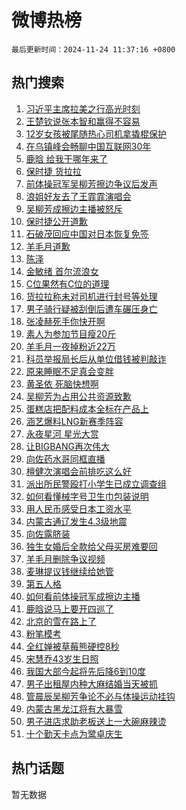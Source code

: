 # 微博热榜

`最后更新时间：2024-11-24 11:37:16 +0800`

## 热门搜索

1. [习近平主席拉美之行高光时刻](https://m.weibo.cn/search?containerid=100103type%3D1%26t%3D10%26q%3D%23%E4%B9%A0%E8%BF%91%E5%B9%B3%E4%B8%BB%E5%B8%AD%E6%8B%89%E7%BE%8E%E4%B9%8B%E8%A1%8C%E9%AB%98%E5%85%89%E6%97%B6%E5%88%BB%23&stream_entry_id=51&isnewpage=1&extparam=seat%3D1%26dgr%3D0%26pos%3D0%26stream_entry_id%3D51%26c_type%3D51%26q%3D%2523%25E4%25B9%25A0%25E8%25BF%2591%25E5%25B9%25B3%25E4%25B8%25BB%25E5%25B8%25AD%25E6%258B%2589%25E7%25BE%258E%25E4%25B9%258B%25E8%25A1%258C%25E9%25AB%2598%25E5%2585%2589%25E6%2597%25B6%25E5%2588%25BB%2523%26filter_type%3Drealtimehot%26cate%3D10103%26display_time%3D1732419434%26pre_seqid%3D1732419434784083096435)
1. [王楚钦说张本智和赢得不容易](https://m.weibo.cn/search?containerid=100103type%3D1%26t%3D10%26q%3D%23%E7%8E%8B%E6%A5%9A%E9%92%A6%E8%AF%B4%E5%BC%A0%E6%9C%AC%E6%99%BA%E5%92%8C%E8%B5%A2%E5%BE%97%E4%B8%8D%E5%AE%B9%E6%98%93%23&stream_entry_id=31&isnewpage=1&extparam=seat%3D1%26dgr%3D0%26filter_type%3Drealtimehot%26c_type%3D31%26cate%3D5001%26flag%3D2%26realpos%3D1%26pos%3D0%26stream_entry_id%3D31%26band_rank%3D1%26lcate%3D5001%26q%3D%2523%25E7%258E%258B%25E6%25A5%259A%25E9%2592%25A6%25E8%25AF%25B4%25E5%25BC%25A0%25E6%259C%25AC%25E6%2599%25BA%25E5%2592%258C%25E8%25B5%25A2%25E5%25BE%2597%25E4%25B8%258D%25E5%25AE%25B9%25E6%2598%2593%2523%26display_time%3D1732419434%26pre_seqid%3D1732419434784083096435)
1. [12岁女孩被尾随热心司机拿撬棍保护](https://m.weibo.cn/search?containerid=100103type%3D1%26t%3D10%26q%3D%2312%E5%B2%81%E5%A5%B3%E5%AD%A9%E8%A2%AB%E5%B0%BE%E9%9A%8F%E7%83%AD%E5%BF%83%E5%8F%B8%E6%9C%BA%E6%8B%BF%E6%92%AC%E6%A3%8D%E4%BF%9D%E6%8A%A4%23&stream_entry_id=31&isnewpage=1&extparam=seat%3D1%26dgr%3D0%26filter_type%3Drealtimehot%26c_type%3D31%26cate%3D5001%26flag%3D32768%26realpos%3D2%26pos%3D1%26stream_entry_id%3D31%26band_rank%3D2%26lcate%3D5001%26q%3D%252312%25E5%25B2%2581%25E5%25A5%25B3%25E5%25AD%25A9%25E8%25A2%25AB%25E5%25B0%25BE%25E9%259A%258F%25E7%2583%25AD%25E5%25BF%2583%25E5%258F%25B8%25E6%259C%25BA%25E6%258B%25BF%25E6%2592%25AC%25E6%25A3%258D%25E4%25BF%259D%25E6%258A%25A4%2523%26display_time%3D1732419434%26pre_seqid%3D1732419434784083096435)
1. [在乌镇峰会畅聊中国互联网30年](https://m.weibo.cn/search?containerid=100103type%3D1%26t%3D10%26q%3D%23%E5%9C%A8%E4%B9%8C%E9%95%87%E5%B3%B0%E4%BC%9A%E7%95%85%E8%81%8A%E4%B8%AD%E5%9B%BD%E4%BA%92%E8%81%94%E7%BD%9130%E5%B9%B4%23&stream_entry_id=31&isnewpage=1&extparam=seat%3D1%26dgr%3D0%26filter_type%3Drealtimehot%26c_type%3D31%26cate%3D5001%26flag%3D1%26realpos%3D3%26pos%3D2%26stream_entry_id%3D31%26band_rank%3D3%26lcate%3D5001%26q%3D%2523%25E5%259C%25A8%25E4%25B9%258C%25E9%2595%2587%25E5%25B3%25B0%25E4%25BC%259A%25E7%2595%2585%25E8%2581%258A%25E4%25B8%25AD%25E5%259B%25BD%25E4%25BA%2592%25E8%2581%2594%25E7%25BD%259130%25E5%25B9%25B4%2523%26display_time%3D1732419434%26pre_seqid%3D1732419434784083096435)
1. [鹿晗 给我干哪年来了](https://m.weibo.cn/search?containerid=100103type%3D1%26t%3D10%26q%3D%E9%B9%BF%E6%99%97+%E7%BB%99%E6%88%91%E5%B9%B2%E5%93%AA%E5%B9%B4%E6%9D%A5%E4%BA%86&stream_entry_id=31&isnewpage=1&extparam=seat%3D1%26dgr%3D0%26filter_type%3Drealtimehot%26c_type%3D31%26cate%3D5001%26flag%3D16%26realpos%3D4%26pos%3D3%26stream_entry_id%3D31%26band_rank%3D4%26lcate%3D5001%26q%3D%25E9%25B9%25BF%25E6%2599%2597%2520%25E7%25BB%2599%25E6%2588%2591%25E5%25B9%25B2%25E5%2593%25AA%25E5%25B9%25B4%25E6%259D%25A5%25E4%25BA%2586%26display_time%3D1732419434%26pre_seqid%3D1732419434784083096435)
1. [保时捷 货拉拉](https://m.weibo.cn/search?containerid=100103type%3D1%26t%3D10%26q%3D%E4%BF%9D%E6%97%B6%E6%8D%B7+%E8%B4%A7%E6%8B%89%E6%8B%89&stream_entry_id=31&isnewpage=1&extparam=seat%3D1%26dgr%3D0%26filter_type%3Drealtimehot%26c_type%3D31%26cate%3D5001%26flag%3D2%26realpos%3D5%26pos%3D4%26stream_entry_id%3D31%26band_rank%3D5%26lcate%3D5001%26q%3D%25E4%25BF%259D%25E6%2597%25B6%25E6%258D%25B7%2520%25E8%25B4%25A7%25E6%258B%2589%25E6%258B%2589%26display_time%3D1732419434%26pre_seqid%3D1732419434784083096435)
1. [前体操冠军吴柳芳擦边争议后发声](https://m.weibo.cn/search?containerid=100103type%3D1%26t%3D10%26q%3D%23%E5%89%8D%E4%BD%93%E6%93%8D%E5%86%A0%E5%86%9B%E5%90%B4%E6%9F%B3%E8%8A%B3%E6%93%A6%E8%BE%B9%E4%BA%89%E8%AE%AE%E5%90%8E%E5%8F%91%E5%A3%B0%23&stream_entry_id=31&isnewpage=1&extparam=seat%3D1%26dgr%3D0%26filter_type%3Drealtimehot%26c_type%3D31%26cate%3D5001%26flag%3D2%26realpos%3D6%26pos%3D5%26stream_entry_id%3D31%26band_rank%3D6%26lcate%3D5001%26q%3D%2523%25E5%2589%258D%25E4%25BD%2593%25E6%2593%258D%25E5%2586%25A0%25E5%2586%259B%25E5%2590%25B4%25E6%259F%25B3%25E8%258A%25B3%25E6%2593%25A6%25E8%25BE%25B9%25E4%25BA%2589%25E8%25AE%25AE%25E5%2590%258E%25E5%258F%2591%25E5%25A3%25B0%2523%26display_time%3D1732419434%26pre_seqid%3D1732419434784083096435)
1. [浪姐好友去了王霏霏演唱会](https://m.weibo.cn/search?containerid=100103type%3D1%26t%3D10%26q%3D%E6%B5%AA%E5%A7%90%E5%A5%BD%E5%8F%8B%E5%8E%BB%E4%BA%86%E7%8E%8B%E9%9C%8F%E9%9C%8F%E6%BC%94%E5%94%B1%E4%BC%9A&stream_entry_id=31&isnewpage=1&extparam=seat%3D1%26dgr%3D0%26filter_type%3Drealtimehot%26c_type%3D31%26cate%3D5001%26flag%3D1%26realpos%3D7%26pos%3D6%26stream_entry_id%3D31%26band_rank%3D7%26lcate%3D5001%26q%3D%25E6%25B5%25AA%25E5%25A7%2590%25E5%25A5%25BD%25E5%258F%258B%25E5%258E%25BB%25E4%25BA%2586%25E7%258E%258B%25E9%259C%258F%25E9%259C%258F%25E6%25BC%2594%25E5%2594%25B1%25E4%25BC%259A%26display_time%3D1732419434%26pre_seqid%3D1732419434784083096435)
1. [吴柳芳成擦边主播被怒斥](https://m.weibo.cn/search?containerid=100103type%3D1%26t%3D10%26q%3D%23%E5%90%B4%E6%9F%B3%E8%8A%B3%E6%88%90%E6%93%A6%E8%BE%B9%E4%B8%BB%E6%92%AD%E8%A2%AB%E6%80%92%E6%96%A5%23&stream_entry_id=31&isnewpage=1&extparam=seat%3D1%26dgr%3D0%26filter_type%3Drealtimehot%26c_type%3D31%26cate%3D5001%26flag%3D0%26realpos%3D8%26pos%3D7%26stream_entry_id%3D31%26band_rank%3D8%26lcate%3D5001%26q%3D%2523%25E5%2590%25B4%25E6%259F%25B3%25E8%258A%25B3%25E6%2588%2590%25E6%2593%25A6%25E8%25BE%25B9%25E4%25B8%25BB%25E6%2592%25AD%25E8%25A2%25AB%25E6%2580%2592%25E6%2596%25A5%2523%26display_time%3D1732419434%26pre_seqid%3D1732419434784083096435)
1. [保时捷公开道歉](https://m.weibo.cn/search?containerid=100103type%3D1%26t%3D10%26q%3D%23%E4%BF%9D%E6%97%B6%E6%8D%B7%E5%85%AC%E5%BC%80%E9%81%93%E6%AD%89%23&stream_entry_id=31&isnewpage=1&extparam=seat%3D1%26dgr%3D0%26filter_type%3Drealtimehot%26c_type%3D31%26cate%3D5001%26flag%3D0%26realpos%3D9%26pos%3D8%26stream_entry_id%3D31%26band_rank%3D9%26lcate%3D5001%26q%3D%2523%25E4%25BF%259D%25E6%2597%25B6%25E6%258D%25B7%25E5%2585%25AC%25E5%25BC%2580%25E9%2581%2593%25E6%25AD%2589%2523%26display_time%3D1732419434%26pre_seqid%3D1732419434784083096435)
1. [石破茂回应中国对日本恢复免签](https://m.weibo.cn/search?containerid=100103type%3D1%26t%3D10%26q%3D%23%E7%9F%B3%E7%A0%B4%E8%8C%82%E5%9B%9E%E5%BA%94%E4%B8%AD%E5%9B%BD%E5%AF%B9%E6%97%A5%E6%9C%AC%E6%81%A2%E5%A4%8D%E5%85%8D%E7%AD%BE%23&stream_entry_id=31&isnewpage=1&extparam=seat%3D1%26dgr%3D0%26filter_type%3Drealtimehot%26c_type%3D31%26cate%3D5001%26flag%3D0%26realpos%3D10%26pos%3D9%26stream_entry_id%3D31%26band_rank%3D10%26lcate%3D5001%26q%3D%2523%25E7%259F%25B3%25E7%25A0%25B4%25E8%258C%2582%25E5%259B%259E%25E5%25BA%2594%25E4%25B8%25AD%25E5%259B%25BD%25E5%25AF%25B9%25E6%2597%25A5%25E6%259C%25AC%25E6%2581%25A2%25E5%25A4%258D%25E5%2585%258D%25E7%25AD%25BE%2523%26display_time%3D1732419434%26pre_seqid%3D1732419434784083096435)
1. [羊毛月道歉](https://m.weibo.cn/search?containerid=100103type%3D1%26t%3D10%26q%3D%23%E7%BE%8A%E6%AF%9B%E6%9C%88%E9%81%93%E6%AD%89%23&stream_entry_id=31&isnewpage=1&extparam=seat%3D1%26dgr%3D0%26filter_type%3Drealtimehot%26c_type%3D31%26cate%3D5001%26flag%3D2%26realpos%3D11%26pos%3D10%26stream_entry_id%3D31%26band_rank%3D11%26lcate%3D5001%26q%3D%2523%25E7%25BE%258A%25E6%25AF%259B%25E6%259C%2588%25E9%2581%2593%25E6%25AD%2589%2523%26display_time%3D1732419434%26pre_seqid%3D1732419434784083096435)
1. [陈泽](https://m.weibo.cn/search?containerid=100103type%3D1%26t%3D10%26q%3D%E9%99%88%E6%B3%BD&stream_entry_id=31&isnewpage=1&extparam=seat%3D1%26dgr%3D0%26filter_type%3Drealtimehot%26c_type%3D31%26cate%3D5001%26flag%3D1%26realpos%3D12%26pos%3D11%26stream_entry_id%3D31%26band_rank%3D12%26lcate%3D5001%26q%3D%25E9%2599%2588%25E6%25B3%25BD%26display_time%3D1732419434%26pre_seqid%3D1732419434784083096435)
1. [金敏绪 首尔流浪女](https://m.weibo.cn/search?containerid=100103type%3D1%26t%3D10%26q%3D%E9%87%91%E6%95%8F%E7%BB%AA+%E9%A6%96%E5%B0%94%E6%B5%81%E6%B5%AA%E5%A5%B3&stream_entry_id=31&isnewpage=1&extparam=seat%3D1%26dgr%3D0%26filter_type%3Drealtimehot%26c_type%3D31%26cate%3D5001%26flag%3D2%26realpos%3D13%26pos%3D12%26stream_entry_id%3D31%26band_rank%3D13%26lcate%3D5001%26q%3D%25E9%2587%2591%25E6%2595%258F%25E7%25BB%25AA%2520%25E9%25A6%2596%25E5%25B0%2594%25E6%25B5%2581%25E6%25B5%25AA%25E5%25A5%25B3%26display_time%3D1732419434%26pre_seqid%3D1732419434784083096435)
1. [C位果然有C位的道理](https://m.weibo.cn/search?containerid=100103type%3D1%26t%3D10%26q%3D%23C%E4%BD%8D%E6%9E%9C%E7%84%B6%E6%9C%89C%E4%BD%8D%E7%9A%84%E9%81%93%E7%90%86%23&stream_entry_id=31&isnewpage=1&extparam=seat%3D1%26dgr%3D0%26filter_type%3Drealtimehot%26c_type%3D31%26cate%3D5001%26flag%3D1%26realpos%3D14%26pos%3D13%26stream_entry_id%3D31%26band_rank%3D14%26lcate%3D5001%26q%3D%2523C%25E4%25BD%258D%25E6%259E%259C%25E7%2584%25B6%25E6%259C%2589C%25E4%25BD%258D%25E7%259A%2584%25E9%2581%2593%25E7%2590%2586%2523%26display_time%3D1732419434%26pre_seqid%3D1732419434784083096435)
1. [货拉拉称未对司机进行封号等处理](https://m.weibo.cn/search?containerid=100103type%3D1%26t%3D10%26q%3D%23%E8%B4%A7%E6%8B%89%E6%8B%89%E7%A7%B0%E6%9C%AA%E5%AF%B9%E5%8F%B8%E6%9C%BA%E8%BF%9B%E8%A1%8C%E5%B0%81%E5%8F%B7%E7%AD%89%E5%A4%84%E7%90%86%23&stream_entry_id=31&isnewpage=1&extparam=seat%3D1%26dgr%3D0%26filter_type%3Drealtimehot%26c_type%3D31%26cate%3D5001%26flag%3D1%26realpos%3D15%26pos%3D14%26stream_entry_id%3D31%26band_rank%3D15%26lcate%3D5001%26q%3D%2523%25E8%25B4%25A7%25E6%258B%2589%25E6%258B%2589%25E7%25A7%25B0%25E6%259C%25AA%25E5%25AF%25B9%25E5%258F%25B8%25E6%259C%25BA%25E8%25BF%259B%25E8%25A1%258C%25E5%25B0%2581%25E5%258F%25B7%25E7%25AD%2589%25E5%25A4%2584%25E7%2590%2586%2523%26display_time%3D1732419434%26pre_seqid%3D1732419434784083096435)
1. [男子骑行疑被刮倒后遭车碾压身亡](https://m.weibo.cn/search?containerid=100103type%3D1%26t%3D10%26q%3D%23%E7%94%B7%E5%AD%90%E9%AA%91%E8%A1%8C%E7%96%91%E8%A2%AB%E5%88%AE%E5%80%92%E5%90%8E%E9%81%AD%E8%BD%A6%E7%A2%BE%E5%8E%8B%E8%BA%AB%E4%BA%A1%23&stream_entry_id=31&isnewpage=1&extparam=seat%3D1%26dgr%3D0%26filter_type%3Drealtimehot%26c_type%3D31%26cate%3D5001%26flag%3D0%26realpos%3D16%26pos%3D15%26stream_entry_id%3D31%26band_rank%3D16%26lcate%3D5001%26q%3D%2523%25E7%2594%25B7%25E5%25AD%2590%25E9%25AA%2591%25E8%25A1%258C%25E7%2596%2591%25E8%25A2%25AB%25E5%2588%25AE%25E5%2580%2592%25E5%2590%258E%25E9%2581%25AD%25E8%25BD%25A6%25E7%25A2%25BE%25E5%258E%258B%25E8%25BA%25AB%25E4%25BA%25A1%2523%26display_time%3D1732419434%26pre_seqid%3D1732419434784083096435)
1. [张凌赫死手你快开啊](https://m.weibo.cn/search?containerid=100103type%3D1%26t%3D10%26q%3D%23%E5%BC%A0%E5%87%8C%E8%B5%AB%E6%AD%BB%E6%89%8B%E4%BD%A0%E5%BF%AB%E5%BC%80%E5%95%8A%23&stream_entry_id=31&isnewpage=1&extparam=seat%3D1%26dgr%3D0%26filter_type%3Drealtimehot%26c_type%3D31%26cate%3D5001%26flag%3D1%26realpos%3D17%26pos%3D16%26stream_entry_id%3D31%26band_rank%3D17%26lcate%3D5001%26q%3D%2523%25E5%25BC%25A0%25E5%2587%258C%25E8%25B5%25AB%25E6%25AD%25BB%25E6%2589%258B%25E4%25BD%25A0%25E5%25BF%25AB%25E5%25BC%2580%25E5%2595%258A%2523%26display_time%3D1732419434%26pre_seqid%3D1732419434784083096435)
1. [素人为参加节目瘦20斤](https://m.weibo.cn/search?containerid=100103type%3D1%26t%3D10%26q%3D%E7%B4%A0%E4%BA%BA%E4%B8%BA%E5%8F%82%E5%8A%A0%E8%8A%82%E7%9B%AE%E7%98%A620%E6%96%A4&stream_entry_id=31&isnewpage=1&extparam=seat%3D1%26dgr%3D0%26filter_type%3Drealtimehot%26c_type%3D31%26cate%3D5001%26flag%3D0%26realpos%3D18%26pos%3D17%26stream_entry_id%3D31%26band_rank%3D18%26lcate%3D5001%26q%3D%25E7%25B4%25A0%25E4%25BA%25BA%25E4%25B8%25BA%25E5%258F%2582%25E5%258A%25A0%25E8%258A%2582%25E7%259B%25AE%25E7%2598%25A620%25E6%2596%25A4%26display_time%3D1732419434%26pre_seqid%3D1732419434784083096435)
1. [羊毛月一夜掉粉近22万](https://m.weibo.cn/search?containerid=100103type%3D1%26t%3D10%26q%3D%23%E7%BE%8A%E6%AF%9B%E6%9C%88%E4%B8%80%E5%A4%9C%E6%8E%89%E7%B2%89%E8%BF%9122%E4%B8%87%23&stream_entry_id=31&isnewpage=1&extparam=seat%3D1%26dgr%3D0%26filter_type%3Drealtimehot%26c_type%3D31%26cate%3D5001%26flag%3D1%26realpos%3D19%26pos%3D18%26stream_entry_id%3D31%26band_rank%3D19%26lcate%3D5001%26q%3D%2523%25E7%25BE%258A%25E6%25AF%259B%25E6%259C%2588%25E4%25B8%2580%25E5%25A4%259C%25E6%258E%2589%25E7%25B2%2589%25E8%25BF%259122%25E4%25B8%2587%2523%26display_time%3D1732419434%26pre_seqid%3D1732419434784083096435)
1. [科员举报局长后从单位借钱被判敲诈](https://m.weibo.cn/search?containerid=100103type%3D1%26t%3D10%26q%3D%23%E7%A7%91%E5%91%98%E4%B8%BE%E6%8A%A5%E5%B1%80%E9%95%BF%E5%90%8E%E4%BB%8E%E5%8D%95%E4%BD%8D%E5%80%9F%E9%92%B1%E8%A2%AB%E5%88%A4%E6%95%B2%E8%AF%88%23&stream_entry_id=31&isnewpage=1&extparam=seat%3D1%26dgr%3D0%26filter_type%3Drealtimehot%26c_type%3D31%26cate%3D5001%26flag%3D1%26realpos%3D20%26pos%3D19%26stream_entry_id%3D31%26band_rank%3D20%26lcate%3D5001%26q%3D%2523%25E7%25A7%2591%25E5%2591%2598%25E4%25B8%25BE%25E6%258A%25A5%25E5%25B1%2580%25E9%2595%25BF%25E5%2590%258E%25E4%25BB%258E%25E5%258D%2595%25E4%25BD%258D%25E5%2580%259F%25E9%2592%25B1%25E8%25A2%25AB%25E5%2588%25A4%25E6%2595%25B2%25E8%25AF%2588%2523%26display_time%3D1732419434%26pre_seqid%3D1732419434784083096435)
1. [原来睡眠不足真会变胖](https://m.weibo.cn/search?containerid=100103type%3D1%26t%3D10%26q%3D%23%E5%8E%9F%E6%9D%A5%E7%9D%A1%E7%9C%A0%E4%B8%8D%E8%B6%B3%E7%9C%9F%E4%BC%9A%E5%8F%98%E8%83%96%23&stream_entry_id=31&isnewpage=1&extparam=seat%3D1%26dgr%3D0%26filter_type%3Drealtimehot%26c_type%3D31%26cate%3D5001%26flag%3D1%26realpos%3D21%26pos%3D20%26stream_entry_id%3D31%26band_rank%3D21%26lcate%3D5001%26q%3D%2523%25E5%258E%259F%25E6%259D%25A5%25E7%259D%25A1%25E7%259C%25A0%25E4%25B8%258D%25E8%25B6%25B3%25E7%259C%259F%25E4%25BC%259A%25E5%258F%2598%25E8%2583%2596%2523%26display_time%3D1732419434%26pre_seqid%3D1732419434784083096435)
1. [黄圣依 死脑快想啊](https://m.weibo.cn/search?containerid=100103type%3D1%26t%3D10%26q%3D%E9%BB%84%E5%9C%A3%E4%BE%9D+%E6%AD%BB%E8%84%91%E5%BF%AB%E6%83%B3%E5%95%8A&stream_entry_id=31&isnewpage=1&extparam=seat%3D1%26dgr%3D0%26filter_type%3Drealtimehot%26c_type%3D31%26cate%3D5001%26flag%3D2%26realpos%3D22%26pos%3D21%26stream_entry_id%3D31%26band_rank%3D22%26lcate%3D5001%26q%3D%25E9%25BB%2584%25E5%259C%25A3%25E4%25BE%259D%2520%25E6%25AD%25BB%25E8%2584%2591%25E5%25BF%25AB%25E6%2583%25B3%25E5%2595%258A%26display_time%3D1732419434%26pre_seqid%3D1732419434784083096435)
1. [吴柳芳为占用公共资源致歉](https://m.weibo.cn/search?containerid=100103type%3D1%26t%3D10%26q%3D%23%E5%90%B4%E6%9F%B3%E8%8A%B3%E4%B8%BA%E5%8D%A0%E7%94%A8%E5%85%AC%E5%85%B1%E8%B5%84%E6%BA%90%E8%87%B4%E6%AD%89%23&stream_entry_id=31&isnewpage=1&extparam=seat%3D1%26dgr%3D0%26filter_type%3Drealtimehot%26c_type%3D31%26cate%3D5001%26flag%3D0%26realpos%3D23%26pos%3D22%26stream_entry_id%3D31%26band_rank%3D23%26lcate%3D5001%26q%3D%2523%25E5%2590%25B4%25E6%259F%25B3%25E8%258A%25B3%25E4%25B8%25BA%25E5%258D%25A0%25E7%2594%25A8%25E5%2585%25AC%25E5%2585%25B1%25E8%25B5%2584%25E6%25BA%2590%25E8%2587%25B4%25E6%25AD%2589%2523%26display_time%3D1732419434%26pre_seqid%3D1732419434784083096435)
1. [蛋糕店把配料成本全标在产品上](https://m.weibo.cn/search?containerid=100103type%3D1%26t%3D10%26q%3D%23%E8%9B%8B%E7%B3%95%E5%BA%97%E6%8A%8A%E9%85%8D%E6%96%99%E6%88%90%E6%9C%AC%E5%85%A8%E6%A0%87%E5%9C%A8%E4%BA%A7%E5%93%81%E4%B8%8A%23&stream_entry_id=31&isnewpage=1&extparam=seat%3D1%26dgr%3D0%26filter_type%3Drealtimehot%26c_type%3D31%26cate%3D5001%26flag%3D0%26realpos%3D24%26pos%3D23%26stream_entry_id%3D31%26band_rank%3D24%26lcate%3D5001%26q%3D%2523%25E8%259B%258B%25E7%25B3%2595%25E5%25BA%2597%25E6%258A%258A%25E9%2585%258D%25E6%2596%2599%25E6%2588%2590%25E6%259C%25AC%25E5%2585%25A8%25E6%25A0%2587%25E5%259C%25A8%25E4%25BA%25A7%25E5%2593%2581%25E4%25B8%258A%2523%26display_time%3D1732419434%26pre_seqid%3D1732419434784083096435)
1. [涵艺爆料LNG新赛季阵容](https://m.weibo.cn/search?containerid=100103type%3D1%26t%3D10%26q%3D%23%E6%B6%B5%E8%89%BA%E7%88%86%E6%96%99LNG%E6%96%B0%E8%B5%9B%E5%AD%A3%E9%98%B5%E5%AE%B9%23&stream_entry_id=31&isnewpage=1&extparam=seat%3D1%26dgr%3D0%26filter_type%3Drealtimehot%26c_type%3D31%26cate%3D5001%26flag%3D1%26realpos%3D25%26pos%3D24%26stream_entry_id%3D31%26band_rank%3D25%26lcate%3D5001%26q%3D%2523%25E6%25B6%25B5%25E8%2589%25BA%25E7%2588%2586%25E6%2596%2599LNG%25E6%2596%25B0%25E8%25B5%259B%25E5%25AD%25A3%25E9%2598%25B5%25E5%25AE%25B9%2523%26display_time%3D1732419434%26pre_seqid%3D1732419434784083096435)
1. [永夜星河 星光大赏](https://m.weibo.cn/search?containerid=100103type%3D1%26t%3D10%26q%3D%E6%B0%B8%E5%A4%9C%E6%98%9F%E6%B2%B3+%E6%98%9F%E5%85%89%E5%A4%A7%E8%B5%8F&stream_entry_id=31&isnewpage=1&extparam=seat%3D1%26dgr%3D0%26filter_type%3Drealtimehot%26c_type%3D31%26cate%3D5001%26flag%3D0%26realpos%3D26%26pos%3D25%26stream_entry_id%3D31%26band_rank%3D26%26lcate%3D5001%26q%3D%25E6%25B0%25B8%25E5%25A4%259C%25E6%2598%259F%25E6%25B2%25B3%2520%25E6%2598%259F%25E5%2585%2589%25E5%25A4%25A7%25E8%25B5%258F%26display_time%3D1732419434%26pre_seqid%3D1732419434784083096435)
1. [让BIGBANG再次伟大](https://m.weibo.cn/search?containerid=100103type%3D1%26t%3D10%26q%3D%23%E8%AE%A9BIGBANG%E5%86%8D%E6%AC%A1%E4%BC%9F%E5%A4%A7%23&stream_entry_id=31&isnewpage=1&extparam=seat%3D1%26dgr%3D0%26filter_type%3Drealtimehot%26c_type%3D31%26cate%3D5001%26flag%3D0%26realpos%3D27%26pos%3D26%26stream_entry_id%3D31%26band_rank%3D27%26lcate%3D5001%26q%3D%2523%25E8%25AE%25A9BIGBANG%25E5%2586%258D%25E6%25AC%25A1%25E4%25BC%259F%25E5%25A4%25A7%2523%26display_time%3D1732419434%26pre_seqid%3D1732419434784083096435)
1. [向佐药水哥同框直播](https://m.weibo.cn/search?containerid=100103type%3D1%26t%3D10%26q%3D%E5%90%91%E4%BD%90%E8%8D%AF%E6%B0%B4%E5%93%A5%E5%90%8C%E6%A1%86%E7%9B%B4%E6%92%AD&stream_entry_id=31&isnewpage=1&extparam=seat%3D1%26dgr%3D0%26filter_type%3Drealtimehot%26c_type%3D31%26cate%3D5001%26flag%3D1%26realpos%3D28%26pos%3D27%26stream_entry_id%3D31%26band_rank%3D28%26lcate%3D5001%26q%3D%25E5%2590%2591%25E4%25BD%2590%25E8%258D%25AF%25E6%25B0%25B4%25E5%2593%25A5%25E5%2590%258C%25E6%25A1%2586%25E7%259B%25B4%25E6%2592%25AD%26display_time%3D1732419434%26pre_seqid%3D1732419434784083096435)
1. [檀健次演唱会前排吃这么好](https://m.weibo.cn/search?containerid=100103type%3D1%26t%3D10%26q%3D%23%E6%AA%80%E5%81%A5%E6%AC%A1%E6%BC%94%E5%94%B1%E4%BC%9A%E5%89%8D%E6%8E%92%E5%90%83%E8%BF%99%E4%B9%88%E5%A5%BD%23&stream_entry_id=31&isnewpage=1&extparam=seat%3D1%26dgr%3D0%26filter_type%3Drealtimehot%26c_type%3D31%26cate%3D5001%26flag%3D1%26realpos%3D29%26pos%3D28%26stream_entry_id%3D31%26band_rank%3D29%26lcate%3D5001%26q%3D%2523%25E6%25AA%2580%25E5%2581%25A5%25E6%25AC%25A1%25E6%25BC%2594%25E5%2594%25B1%25E4%25BC%259A%25E5%2589%258D%25E6%258E%2592%25E5%2590%2583%25E8%25BF%2599%25E4%25B9%2588%25E5%25A5%25BD%2523%26display_time%3D1732419434%26pre_seqid%3D1732419434784083096435)
1. [派出所民警殴打小学生已成立调查组](https://m.weibo.cn/search?containerid=100103type%3D1%26t%3D10%26q%3D%23%E6%B4%BE%E5%87%BA%E6%89%80%E6%B0%91%E8%AD%A6%E6%AE%B4%E6%89%93%E5%B0%8F%E5%AD%A6%E7%94%9F%E5%B7%B2%E6%88%90%E7%AB%8B%E8%B0%83%E6%9F%A5%E7%BB%84%23&stream_entry_id=31&isnewpage=1&extparam=seat%3D1%26dgr%3D0%26filter_type%3Drealtimehot%26c_type%3D31%26cate%3D5001%26flag%3D1%26realpos%3D30%26pos%3D29%26stream_entry_id%3D31%26band_rank%3D30%26lcate%3D5001%26q%3D%2523%25E6%25B4%25BE%25E5%2587%25BA%25E6%2589%2580%25E6%25B0%2591%25E8%25AD%25A6%25E6%25AE%25B4%25E6%2589%2593%25E5%25B0%258F%25E5%25AD%25A6%25E7%2594%259F%25E5%25B7%25B2%25E6%2588%2590%25E7%25AB%258B%25E8%25B0%2583%25E6%259F%25A5%25E7%25BB%2584%2523%26display_time%3D1732419434%26pre_seqid%3D1732419434784083096435)
1. [如何看懂械字号卫生巾包装说明](https://m.weibo.cn/search?containerid=100103type%3D1%26t%3D10%26q%3D%23%E5%A6%82%E4%BD%95%E7%9C%8B%E6%87%82%E6%A2%B0%E5%AD%97%E5%8F%B7%E5%8D%AB%E7%94%9F%E5%B7%BE%E5%8C%85%E8%A3%85%E8%AF%B4%E6%98%8E%23&stream_entry_id=31&isnewpage=1&extparam=seat%3D1%26dgr%3D0%26filter_type%3Drealtimehot%26c_type%3D31%26cate%3D5001%26flag%3D1%26realpos%3D31%26pos%3D30%26stream_entry_id%3D31%26band_rank%3D31%26lcate%3D5001%26q%3D%2523%25E5%25A6%2582%25E4%25BD%2595%25E7%259C%258B%25E6%2587%2582%25E6%25A2%25B0%25E5%25AD%2597%25E5%258F%25B7%25E5%258D%25AB%25E7%2594%259F%25E5%25B7%25BE%25E5%258C%2585%25E8%25A3%2585%25E8%25AF%25B4%25E6%2598%258E%2523%26display_time%3D1732419434%26pre_seqid%3D1732419434784083096435)
1. [用人民币感受日本工资水平](https://m.weibo.cn/search?containerid=100103type%3D1%26t%3D10%26q%3D%E7%94%A8%E4%BA%BA%E6%B0%91%E5%B8%81%E6%84%9F%E5%8F%97%E6%97%A5%E6%9C%AC%E5%B7%A5%E8%B5%84%E6%B0%B4%E5%B9%B3&stream_entry_id=31&isnewpage=1&extparam=seat%3D1%26dgr%3D0%26filter_type%3Drealtimehot%26c_type%3D31%26cate%3D5001%26flag%3D0%26realpos%3D32%26pos%3D31%26stream_entry_id%3D31%26band_rank%3D32%26lcate%3D5001%26q%3D%25E7%2594%25A8%25E4%25BA%25BA%25E6%25B0%2591%25E5%25B8%2581%25E6%2584%259F%25E5%258F%2597%25E6%2597%25A5%25E6%259C%25AC%25E5%25B7%25A5%25E8%25B5%2584%25E6%25B0%25B4%25E5%25B9%25B3%26display_time%3D1732419434%26pre_seqid%3D1732419434784083096435)
1. [内蒙古通辽发生4.3级地震](https://m.weibo.cn/search?containerid=100103type%3D1%26t%3D10%26q%3D%23%E5%86%85%E8%92%99%E5%8F%A4%E9%80%9A%E8%BE%BD%E5%8F%91%E7%94%9F4.3%E7%BA%A7%E5%9C%B0%E9%9C%87%23&stream_entry_id=31&isnewpage=1&extparam=seat%3D1%26dgr%3D0%26filter_type%3Drealtimehot%26c_type%3D31%26cate%3D5001%26flag%3D0%26realpos%3D33%26pos%3D32%26stream_entry_id%3D31%26band_rank%3D33%26lcate%3D5001%26q%3D%2523%25E5%2586%2585%25E8%2592%2599%25E5%258F%25A4%25E9%2580%259A%25E8%25BE%25BD%25E5%258F%2591%25E7%2594%259F4.3%25E7%25BA%25A7%25E5%259C%25B0%25E9%259C%2587%2523%26display_time%3D1732419434%26pre_seqid%3D1732419434784083096435)
1. [向佐露脐装](https://m.weibo.cn/search?containerid=100103type%3D1%26t%3D10%26q%3D%23%E5%90%91%E4%BD%90%E9%9C%B2%E8%84%90%E8%A3%85%23&stream_entry_id=31&isnewpage=1&extparam=seat%3D1%26dgr%3D0%26filter_type%3Drealtimehot%26c_type%3D31%26cate%3D5001%26flag%3D1%26realpos%3D34%26pos%3D33%26stream_entry_id%3D31%26band_rank%3D34%26lcate%3D5001%26q%3D%2523%25E5%2590%2591%25E4%25BD%2590%25E9%259C%25B2%25E8%2584%2590%25E8%25A3%2585%2523%26display_time%3D1732419434%26pre_seqid%3D1732419434784083096435)
1. [独生女婚后全款给父母买房难要回](https://m.weibo.cn/search?containerid=100103type%3D1%26t%3D10%26q%3D%23%E7%8B%AC%E7%94%9F%E5%A5%B3%E5%A9%9A%E5%90%8E%E5%85%A8%E6%AC%BE%E7%BB%99%E7%88%B6%E6%AF%8D%E4%B9%B0%E6%88%BF%E9%9A%BE%E8%A6%81%E5%9B%9E%23&stream_entry_id=31&isnewpage=1&extparam=seat%3D1%26dgr%3D0%26filter_type%3Drealtimehot%26c_type%3D31%26cate%3D5001%26flag%3D0%26realpos%3D35%26pos%3D34%26stream_entry_id%3D31%26band_rank%3D35%26lcate%3D5001%26q%3D%2523%25E7%258B%25AC%25E7%2594%259F%25E5%25A5%25B3%25E5%25A9%259A%25E5%2590%258E%25E5%2585%25A8%25E6%25AC%25BE%25E7%25BB%2599%25E7%2588%25B6%25E6%25AF%258D%25E4%25B9%25B0%25E6%2588%25BF%25E9%259A%25BE%25E8%25A6%2581%25E5%259B%259E%2523%26display_time%3D1732419434%26pre_seqid%3D1732419434784083096435)
1. [羊毛月删除争议视频](https://m.weibo.cn/search?containerid=100103type%3D1%26t%3D10%26q%3D%23%E7%BE%8A%E6%AF%9B%E6%9C%88%E5%88%A0%E9%99%A4%E4%BA%89%E8%AE%AE%E8%A7%86%E9%A2%91%23&stream_entry_id=31&isnewpage=1&extparam=seat%3D1%26dgr%3D0%26filter_type%3Drealtimehot%26c_type%3D31%26cate%3D5001%26flag%3D1%26realpos%3D36%26pos%3D35%26stream_entry_id%3D31%26band_rank%3D36%26lcate%3D5001%26q%3D%2523%25E7%25BE%258A%25E6%25AF%259B%25E6%259C%2588%25E5%2588%25A0%25E9%2599%25A4%25E4%25BA%2589%25E8%25AE%25AE%25E8%25A7%2586%25E9%25A2%2591%2523%26display_time%3D1732419434%26pre_seqid%3D1732419434784083096435)
1. [麦琳提议钱继续给她管](https://m.weibo.cn/search?containerid=100103type%3D1%26t%3D10%26q%3D%23%E9%BA%A6%E7%90%B3%E6%8F%90%E8%AE%AE%E9%92%B1%E7%BB%A7%E7%BB%AD%E7%BB%99%E5%A5%B9%E7%AE%A1%23&stream_entry_id=31&isnewpage=1&extparam=seat%3D1%26dgr%3D0%26filter_type%3Drealtimehot%26c_type%3D31%26cate%3D5001%26flag%3D1%26realpos%3D37%26pos%3D36%26stream_entry_id%3D31%26band_rank%3D37%26lcate%3D5001%26q%3D%2523%25E9%25BA%25A6%25E7%2590%25B3%25E6%258F%2590%25E8%25AE%25AE%25E9%2592%25B1%25E7%25BB%25A7%25E7%25BB%25AD%25E7%25BB%2599%25E5%25A5%25B9%25E7%25AE%25A1%2523%26display_time%3D1732419434%26pre_seqid%3D1732419434784083096435)
1. [第五人格](https://m.weibo.cn/search?containerid=100103type%3D1%26t%3D10%26q%3D%E7%AC%AC%E4%BA%94%E4%BA%BA%E6%A0%BC&stream_entry_id=31&isnewpage=1&extparam=seat%3D1%26dgr%3D0%26filter_type%3Drealtimehot%26c_type%3D31%26cate%3D5001%26flag%3D1%26realpos%3D38%26pos%3D37%26stream_entry_id%3D31%26band_rank%3D38%26lcate%3D5001%26q%3D%25E7%25AC%25AC%25E4%25BA%2594%25E4%25BA%25BA%25E6%25A0%25BC%26display_time%3D1732419434%26pre_seqid%3D1732419434784083096435)
1. [如何看前体操冠军成擦边主播](https://m.weibo.cn/search?containerid=100103type%3D1%26t%3D10%26q%3D%23%E5%A6%82%E4%BD%95%E7%9C%8B%E5%89%8D%E4%BD%93%E6%93%8D%E5%86%A0%E5%86%9B%E6%88%90%E6%93%A6%E8%BE%B9%E4%B8%BB%E6%92%AD%23&stream_entry_id=31&isnewpage=1&extparam=seat%3D1%26dgr%3D0%26filter_type%3Drealtimehot%26c_type%3D31%26cate%3D5001%26flag%3D1%26realpos%3D39%26pos%3D38%26stream_entry_id%3D31%26band_rank%3D39%26lcate%3D5001%26q%3D%2523%25E5%25A6%2582%25E4%25BD%2595%25E7%259C%258B%25E5%2589%258D%25E4%25BD%2593%25E6%2593%258D%25E5%2586%25A0%25E5%2586%259B%25E6%2588%2590%25E6%2593%25A6%25E8%25BE%25B9%25E4%25B8%25BB%25E6%2592%25AD%2523%26display_time%3D1732419434%26pre_seqid%3D1732419434784083096435)
1. [鹿晗说马上要开四巡了](https://m.weibo.cn/search?containerid=100103type%3D1%26t%3D10%26q%3D%23%E9%B9%BF%E6%99%97%E8%AF%B4%E9%A9%AC%E4%B8%8A%E8%A6%81%E5%BC%80%E5%9B%9B%E5%B7%A1%E4%BA%86%23&stream_entry_id=31&isnewpage=1&extparam=seat%3D1%26dgr%3D0%26filter_type%3Drealtimehot%26c_type%3D31%26cate%3D5001%26flag%3D0%26realpos%3D40%26pos%3D39%26stream_entry_id%3D31%26band_rank%3D40%26lcate%3D5001%26q%3D%2523%25E9%25B9%25BF%25E6%2599%2597%25E8%25AF%25B4%25E9%25A9%25AC%25E4%25B8%258A%25E8%25A6%2581%25E5%25BC%2580%25E5%259B%259B%25E5%25B7%25A1%25E4%25BA%2586%2523%26display_time%3D1732419434%26pre_seqid%3D1732419434784083096435)
1. [北京的雪在路上了](https://m.weibo.cn/search?containerid=100103type%3D1%26t%3D10%26q%3D%23%E5%8C%97%E4%BA%AC%E7%9A%84%E9%9B%AA%E5%9C%A8%E8%B7%AF%E4%B8%8A%E4%BA%86%23&stream_entry_id=31&isnewpage=1&extparam=seat%3D1%26dgr%3D0%26filter_type%3Drealtimehot%26c_type%3D31%26cate%3D5001%26flag%3D1%26realpos%3D41%26pos%3D40%26stream_entry_id%3D31%26band_rank%3D41%26lcate%3D5001%26q%3D%2523%25E5%258C%2597%25E4%25BA%25AC%25E7%259A%2584%25E9%259B%25AA%25E5%259C%25A8%25E8%25B7%25AF%25E4%25B8%258A%25E4%25BA%2586%2523%26display_time%3D1732419434%26pre_seqid%3D1732419434784083096435)
1. [粉笔模考](https://m.weibo.cn/search?containerid=100103type%3D1%26t%3D10%26q%3D%E7%B2%89%E7%AC%94%E6%A8%A1%E8%80%83&stream_entry_id=31&isnewpage=1&extparam=seat%3D1%26dgr%3D0%26filter_type%3Drealtimehot%26c_type%3D31%26cate%3D5001%26flag%3D1%26realpos%3D42%26pos%3D41%26stream_entry_id%3D31%26band_rank%3D42%26lcate%3D5001%26q%3D%25E7%25B2%2589%25E7%25AC%2594%25E6%25A8%25A1%25E8%2580%2583%26display_time%3D1732419434%26pre_seqid%3D1732419434784083096435)
1. [全红婵被草莓熊硬控8秒](https://m.weibo.cn/search?containerid=100103type%3D1%26t%3D10%26q%3D%23%E5%85%A8%E7%BA%A2%E5%A9%B5%E8%A2%AB%E8%8D%89%E8%8E%93%E7%86%8A%E7%A1%AC%E6%8E%A78%E7%A7%92%23&stream_entry_id=31&isnewpage=1&extparam=seat%3D1%26dgr%3D0%26filter_type%3Drealtimehot%26c_type%3D31%26cate%3D5001%26flag%3D0%26realpos%3D43%26pos%3D42%26stream_entry_id%3D31%26band_rank%3D43%26lcate%3D5001%26q%3D%2523%25E5%2585%25A8%25E7%25BA%25A2%25E5%25A9%25B5%25E8%25A2%25AB%25E8%258D%2589%25E8%258E%2593%25E7%2586%258A%25E7%25A1%25AC%25E6%258E%25A78%25E7%25A7%2592%2523%26display_time%3D1732419434%26pre_seqid%3D1732419434784083096435)
1. [宋慧乔43岁生日照](https://m.weibo.cn/search?containerid=100103type%3D1%26t%3D10%26q%3D%23%E5%AE%8B%E6%85%A7%E4%B9%9443%E5%B2%81%E7%94%9F%E6%97%A5%E7%85%A7%23&stream_entry_id=31&isnewpage=1&extparam=seat%3D1%26dgr%3D0%26filter_type%3Drealtimehot%26c_type%3D31%26cate%3D5001%26flag%3D0%26realpos%3D44%26pos%3D43%26stream_entry_id%3D31%26band_rank%3D44%26lcate%3D5001%26q%3D%2523%25E5%25AE%258B%25E6%2585%25A7%25E4%25B9%259443%25E5%25B2%2581%25E7%2594%259F%25E6%2597%25A5%25E7%2585%25A7%2523%26display_time%3D1732419434%26pre_seqid%3D1732419434784083096435)
1. [我国大部今起将先后降6到10度](https://m.weibo.cn/search?containerid=100103type%3D1%26t%3D10%26q%3D%23%E6%88%91%E5%9B%BD%E5%A4%A7%E9%83%A8%E4%BB%8A%E8%B5%B7%E5%B0%86%E5%85%88%E5%90%8E%E9%99%8D6%E5%88%B010%E5%BA%A6%23&stream_entry_id=31&isnewpage=1&extparam=seat%3D1%26dgr%3D0%26filter_type%3Drealtimehot%26c_type%3D31%26cate%3D5001%26flag%3D0%26realpos%3D45%26pos%3D44%26stream_entry_id%3D31%26band_rank%3D45%26lcate%3D5001%26q%3D%2523%25E6%2588%2591%25E5%259B%25BD%25E5%25A4%25A7%25E9%2583%25A8%25E4%25BB%258A%25E8%25B5%25B7%25E5%25B0%2586%25E5%2585%2588%25E5%2590%258E%25E9%2599%258D6%25E5%2588%25B010%25E5%25BA%25A6%2523%26display_time%3D1732419434%26pre_seqid%3D1732419434784083096435)
1. [男子出租屋内种大麻结婚当天被抓](https://m.weibo.cn/search?containerid=100103type%3D1%26t%3D10%26q%3D%23%E7%94%B7%E5%AD%90%E5%87%BA%E7%A7%9F%E5%B1%8B%E5%86%85%E7%A7%8D%E5%A4%A7%E9%BA%BB%E7%BB%93%E5%A9%9A%E5%BD%93%E5%A4%A9%E8%A2%AB%E6%8A%93%23&stream_entry_id=31&isnewpage=1&extparam=seat%3D1%26dgr%3D0%26filter_type%3Drealtimehot%26c_type%3D31%26cate%3D5001%26flag%3D0%26realpos%3D46%26pos%3D45%26stream_entry_id%3D31%26band_rank%3D46%26lcate%3D5001%26q%3D%2523%25E7%2594%25B7%25E5%25AD%2590%25E5%2587%25BA%25E7%25A7%259F%25E5%25B1%258B%25E5%2586%2585%25E7%25A7%258D%25E5%25A4%25A7%25E9%25BA%25BB%25E7%25BB%2593%25E5%25A9%259A%25E5%25BD%2593%25E5%25A4%25A9%25E8%25A2%25AB%25E6%258A%2593%2523%26display_time%3D1732419434%26pre_seqid%3D1732419434784083096435)
1. [管晨辰吴柳芳争论不必与体操运动挂钩](https://m.weibo.cn/search?containerid=100103type%3D1%26t%3D10%26q%3D%23%E7%AE%A1%E6%99%A8%E8%BE%B0%E5%90%B4%E6%9F%B3%E8%8A%B3%E4%BA%89%E8%AE%BA%E4%B8%8D%E5%BF%85%E4%B8%8E%E4%BD%93%E6%93%8D%E8%BF%90%E5%8A%A8%E6%8C%82%E9%92%A9%23&stream_entry_id=31&isnewpage=1&extparam=seat%3D1%26dgr%3D0%26filter_type%3Drealtimehot%26c_type%3D31%26cate%3D5001%26flag%3D1%26realpos%3D47%26pos%3D46%26stream_entry_id%3D31%26band_rank%3D47%26lcate%3D5001%26q%3D%2523%25E7%25AE%25A1%25E6%2599%25A8%25E8%25BE%25B0%25E5%2590%25B4%25E6%259F%25B3%25E8%258A%25B3%25E4%25BA%2589%25E8%25AE%25BA%25E4%25B8%258D%25E5%25BF%2585%25E4%25B8%258E%25E4%25BD%2593%25E6%2593%258D%25E8%25BF%2590%25E5%258A%25A8%25E6%258C%2582%25E9%2592%25A9%2523%26display_time%3D1732419434%26pre_seqid%3D1732419434784083096435)
1. [内蒙古黑龙江将有大暴雪](https://m.weibo.cn/search?containerid=100103type%3D1%26t%3D10%26q%3D%23%E5%86%85%E8%92%99%E5%8F%A4%E9%BB%91%E9%BE%99%E6%B1%9F%E5%B0%86%E6%9C%89%E5%A4%A7%E6%9A%B4%E9%9B%AA%23&stream_entry_id=31&isnewpage=1&extparam=seat%3D1%26dgr%3D0%26filter_type%3Drealtimehot%26c_type%3D31%26cate%3D5001%26flag%3D1%26realpos%3D48%26pos%3D47%26stream_entry_id%3D31%26band_rank%3D48%26lcate%3D5001%26q%3D%2523%25E5%2586%2585%25E8%2592%2599%25E5%258F%25A4%25E9%25BB%2591%25E9%25BE%2599%25E6%25B1%259F%25E5%25B0%2586%25E6%259C%2589%25E5%25A4%25A7%25E6%259A%25B4%25E9%259B%25AA%2523%26display_time%3D1732419434%26pre_seqid%3D1732419434784083096435)
1. [男子进店求助老板送上一大碗麻辣烫](https://m.weibo.cn/search?containerid=100103type%3D1%26t%3D10%26q%3D%23%E7%94%B7%E5%AD%90%E8%BF%9B%E5%BA%97%E6%B1%82%E5%8A%A9%E8%80%81%E6%9D%BF%E9%80%81%E4%B8%8A%E4%B8%80%E5%A4%A7%E7%A2%97%E9%BA%BB%E8%BE%A3%E7%83%AB%23&stream_entry_id=31&isnewpage=1&extparam=seat%3D1%26dgr%3D0%26filter_type%3Drealtimehot%26c_type%3D31%26cate%3D5001%26flag%3D32768%26realpos%3D49%26pos%3D48%26stream_entry_id%3D31%26band_rank%3D49%26lcate%3D5001%26q%3D%2523%25E7%2594%25B7%25E5%25AD%2590%25E8%25BF%259B%25E5%25BA%2597%25E6%25B1%2582%25E5%258A%25A9%25E8%2580%2581%25E6%259D%25BF%25E9%2580%2581%25E4%25B8%258A%25E4%25B8%2580%25E5%25A4%25A7%25E7%25A2%2597%25E9%25BA%25BB%25E8%25BE%25A3%25E7%2583%25AB%2523%26display_time%3D1732419434%26pre_seqid%3D1732419434784083096435)
1. [十个勤天卡点为鹭卓庆生](https://m.weibo.cn/search?containerid=100103type%3D1%26t%3D10%26q%3D%23%E5%8D%81%E4%B8%AA%E5%8B%A4%E5%A4%A9%E5%8D%A1%E7%82%B9%E4%B8%BA%E9%B9%AD%E5%8D%93%E5%BA%86%E7%94%9F%23&stream_entry_id=31&isnewpage=1&extparam=seat%3D1%26dgr%3D0%26filter_type%3Drealtimehot%26c_type%3D31%26cate%3D5001%26flag%3D0%26realpos%3D50%26pos%3D49%26stream_entry_id%3D31%26band_rank%3D50%26lcate%3D5001%26q%3D%2523%25E5%258D%2581%25E4%25B8%25AA%25E5%258B%25A4%25E5%25A4%25A9%25E5%258D%25A1%25E7%2582%25B9%25E4%25B8%25BA%25E9%25B9%25AD%25E5%258D%2593%25E5%25BA%2586%25E7%2594%259F%2523%26display_time%3D1732419434%26pre_seqid%3D1732419434784083096435)

## 热门话题

暂无数据
